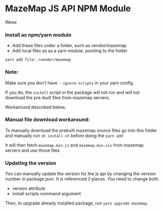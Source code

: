 # MazeMap JS API NPM Module

Weee

### Install as npm/yarn module

- Add these files under a folder, such as vendor/mazemap
- Add local files as as a yarn module, pointing to the folder

`yarn add file:./vendor/mazemap`

### Note:

Make sure you don't have `--ignore-scripts` in your yarn config.

If you do, the `install` script in the package will not run and will not
download the pre-built files from mazemap servers.

Workaround described below.

### Manual file download workaround:

To manually download the prebuilt mazemap source files
go into this folder and manually run `sh install.sh` before doing the `yarn add`

It will then fetch `mazemap.min.js` and `mazemap.min.css` from mazemap servers
and use those files

### Updating the version

You can manually update the version for the js api by changing the version number
in package.json. It is referenced 2 places. You need to change both.

- version attribute
- install scripts command argument

Then, to upgrade already installed package, run
`yarn upgrade mazemap`.
